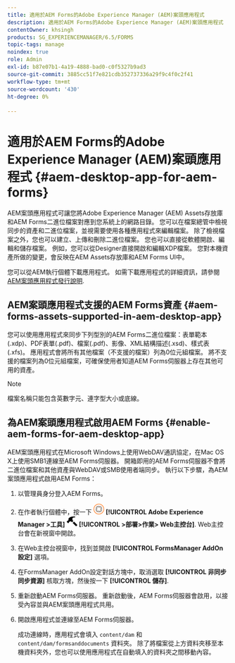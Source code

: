```yaml
---
title: 適用於AEM Forms的Adobe Experience Manager (AEM)案頭應用程式
description: 適用於AEM Forms的Adobe Experience Manager (AEM)案頭應用程式
contentOwner: khsingh
products: SG_EXPERIENCEMANAGER/6.5/FORMS
topic-tags: manage
noindex: true
role: Admin
exl-id: b87e07b1-4a19-4888-bad0-c0f5327b9ad3
source-git-commit: 3885cc51f7e821cdb352737336a29f9c4f0c2f41
workflow-type: tm+mt
source-wordcount: '430'
ht-degree: 0%

---
```


# 適用於AEM Forms的Adobe Experience Manager (AEM)案頭應用程式 {#aem-desktop-app-for-aem-forms}

AEM案頭應用程式可讓您將Adobe Experience Manager (AEM) Assets存放庫和AEM Forms二進位檔案對應到您系統上的網路目錄。 您可以在檔案總管中檢視同步的資產和二進位檔案，並視需要使用各種應用程式來編輯檔案。 除了檢視檔案之外，您也可以建立、上傳和刪除二進位檔案。 您也可以直接從軟體開啟、編輯和儲存檔案。 例如，您可以從Designer直接開啟和編輯XDP檔案。 您對本機資產所做的變更，會反映在AEM Assets存放庫和AEM Forms UI中。

您可以從AEM執行個體下載應用程式。 如需下載應用程式的詳細資訊，請參閱 [AEM案頭應用程式發行說明](https://experienceleague.adobe.com/docs/experience-manager-desktop-app/using/release-notes.html?lang=en).

## AEM案頭應用程式支援的AEM Forms資產 {#aem-forms-assets-supported-in-aem-desktop-app}

您可以使用應用程式來同步下列型別的AEM Forms二進位檔案：表單範本(.xdp)、PDF表單(.pdf)、檔案(.pdf)、影像、XML結構描述(.xsd)、樣式表(.xfs)。 應用程式會將所有其他檔案（不支援的檔案）列為0位元組檔案。 將不支援的檔案列為0位元組檔案，可確保使用者知道AEM Forms伺服器上存在其他可用的資產。

>[!NOTE]
>
>檔案名稱只能包含英數字元、連字型大小或底線。

## 為AEM案頭應用程式啟用AEM Forms {#enable-aem-forms-for-aem-desktop-app}

AEM案頭應用程式在Microsoft Windows上使用WebDAV通訊協定，在Mac OS X上使用SMB1連線至AEM Forms伺服器。 開箱即用的AEM Forms伺服器不會將二進位檔案和其他資產與WebDAV或SMB使用者端同步。 執行以下步驟，為AEM案頭應用程式啟用AEM Forms：

1. 以管理員身分登入AEM Forms。
1. 在作者執行個體中，按一下 ![adobeexperiencemanager](assets/adobeexperiencemanager.png) **[!UICONTROL Adobe Experience Manager >工具]** ![槌子](assets/hammer.png) **[!UICONTROL >部署>作業> Web主控台]**. Web主控台會在新視窗中開啟。
1. 在Web主控台視窗中，找到並開啟 **[!UICONTROL FormsManager AddOn設定]** 選項。
1. 在FormsManager AddOn設定對話方塊中，取消選取 **[!UICONTROL 非同步同步資源]** 核取方塊，然後按一下 **[!UICONTROL 儲存]**.
1. 重新啟動AEM Forms伺服器。 重新啟動後，AEM Forms伺服器會啟用，以接受內容並與AEM案頭應用程式共用。
1. 開啟應用程式並連線至AEM Forms伺服器。

   成功連線時，應用程式會填入 `content/dam` 和 `content/dam/formsanddocuments` 資料夾。 除了將檔案從上方資料夾移至本機資料夾外，您也可以使用應用程式在自動填入的資料夾之間移動內容。
